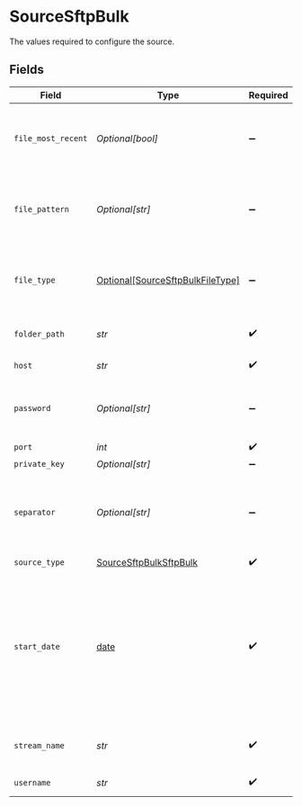 # SourceSftpBulk

The values required to configure the source.


## Fields

| Field                                                                                                                                                                    | Type                                                                                                                                                                     | Required                                                                                                                                                                 | Description                                                                                                                                                              | Example                                                                                                                                                                  |
| ------------------------------------------------------------------------------------------------------------------------------------------------------------------------ | ------------------------------------------------------------------------------------------------------------------------------------------------------------------------ | ------------------------------------------------------------------------------------------------------------------------------------------------------------------------ | ------------------------------------------------------------------------------------------------------------------------------------------------------------------------ | ------------------------------------------------------------------------------------------------------------------------------------------------------------------------ |
| `file_most_recent`                                                                                                                                                       | *Optional[bool]*                                                                                                                                                         | :heavy_minus_sign:                                                                                                                                                       | Sync only the most recent file for the configured folder path and file pattern                                                                                           |                                                                                                                                                                          |
| `file_pattern`                                                                                                                                                           | *Optional[str]*                                                                                                                                                          | :heavy_minus_sign:                                                                                                                                                       | The regular expression to specify files for sync in a chosen Folder Path                                                                                                 | log-([0-9]{4})([0-9]{2})([0-9]{2}) - This will filter files which  `log-yearmmdd`                                                                                        |
| `file_type`                                                                                                                                                              | [Optional[SourceSftpBulkFileType]](../../models/shared/sourcesftpbulkfiletype.md)                                                                                        | :heavy_minus_sign:                                                                                                                                                       | The file type you want to sync. Currently only 'csv' and 'json' files are supported.                                                                                     | csv                                                                                                                                                                      |
| `folder_path`                                                                                                                                                            | *str*                                                                                                                                                                    | :heavy_check_mark:                                                                                                                                                       | The directory to search files for sync                                                                                                                                   | /logs/2022                                                                                                                                                               |
| `host`                                                                                                                                                                   | *str*                                                                                                                                                                    | :heavy_check_mark:                                                                                                                                                       | The server host address                                                                                                                                                  | www.host.com                                                                                                                                                             |
| `password`                                                                                                                                                               | *Optional[str]*                                                                                                                                                          | :heavy_minus_sign:                                                                                                                                                       | OS-level password for logging into the jump server host                                                                                                                  |                                                                                                                                                                          |
| `port`                                                                                                                                                                   | *int*                                                                                                                                                                    | :heavy_check_mark:                                                                                                                                                       | The server port                                                                                                                                                          | 22                                                                                                                                                                       |
| `private_key`                                                                                                                                                            | *Optional[str]*                                                                                                                                                          | :heavy_minus_sign:                                                                                                                                                       | The private key                                                                                                                                                          |                                                                                                                                                                          |
| `separator`                                                                                                                                                              | *Optional[str]*                                                                                                                                                          | :heavy_minus_sign:                                                                                                                                                       | The separator used in the CSV files. Define None if you want to use the Sniffer functionality                                                                            | ,                                                                                                                                                                        |
| `source_type`                                                                                                                                                            | [SourceSftpBulkSftpBulk](../../models/shared/sourcesftpbulksftpbulk.md)                                                                                                  | :heavy_check_mark:                                                                                                                                                       | N/A                                                                                                                                                                      |                                                                                                                                                                          |
| `start_date`                                                                                                                                                             | [date](https://docs.python.org/3/library/datetime.html#date-objects)                                                                                                     | :heavy_check_mark:                                                                                                                                                       | The date from which you'd like to replicate data for all incremental streams, in the format YYYY-MM-DDT00:00:00Z. All data generated after this date will be replicated. | 2017-01-25T00:00:00Z                                                                                                                                                     |
| `stream_name`                                                                                                                                                            | *str*                                                                                                                                                                    | :heavy_check_mark:                                                                                                                                                       | The name of the stream or table you want to create                                                                                                                       | ftp_contacts                                                                                                                                                             |
| `username`                                                                                                                                                               | *str*                                                                                                                                                                    | :heavy_check_mark:                                                                                                                                                       | The server user                                                                                                                                                          |                                                                                                                                                                          |